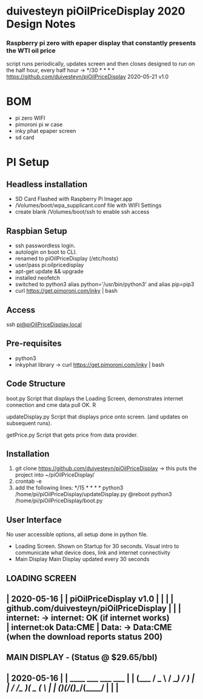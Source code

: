 # duivesteyn piOilPriceDisplay 2020 Design Notes
### Raspberry pi zero with epaper display that constantly presents the WTI oil price
script runs periodically, updates screen and then closes
designed to run on the half hour, every half hour -> */30 * * * * 
https://github.com/duivesteyn/piOilPriceDisplay
2020-05-21 v1.0


# BOM
- pi zero WIFI
- pimoroni pi w case
- inky phat epaper screen
- sd card

# PI Setup
## Headless installation
- SD Card Flashed with Raspberry Pi Imager.app
- /Volumes/boot/wpa_supplicant.conf file with WIFI Settings
- create blank /Volumes/boot/ssh to enable ssh access

## Raspbian Setup
- ssh passwordless login. 
- autologin on boot to CLI.
- renamed to piOilPriceDisplay (/etc/hosts)
- user/pass pi:oilpricedisplay
- apt-get update && upgrade
- installed neofetch
- switched to python3 alias python='/usr/bin/python3'  and alias pip=pip3
- curl https://get.pimoroni.com/inky | bash
 
## Access
ssh pi@piOilPriceDisplay.local

## Pre-requisites
- python3
- inkyphat library -> curl https://get.pimoroni.com/inky | bash

## Code Structure 
boot.py
 	Script that displays the Loading Screen, demonstrates internet connection and cme data pull OK. R
	
updateDisplay.py 
    Script that displays price onto screen. (and updates on subsequent runs).

getPrice.py
    Script that gets price from data provider.

## Installation
1. git clone https://github.com/duivesteyn/piOilPriceDisplay    -> this puts the project into ~/piOilPriceDisplay/
3. crontab -e
4. add the following lines:
*/15 * * * * python3 /home/pi/piOilPriceDisplay/updateDisplay.py
@reboot python3 /home/pi/piOilPriceDisplay/boot.py


## User Interface
No user accessible options, all setup done in python file.
- Loading Screen. 	Shown on Startup for 30 seconds. Visual intro to communicate what device does, link and internet connectivity
- Main Display 		Main Display updated every 30 seconds

LOADING SCREEN
--------------------------------------------------
|                                     2020-05-16 |
|            piOilPriceDisplay v1.0              |
|                                                |
|    github.com/duivesteyn/piOilPriceDisplay     |
|                                                | internet: -> internet: OK (if internet works)		
|          internet:ok         Data:CME          | Data: -> Data:CME         (when the download reports status 200)
--------------------------------------------------

MAIN DISPLAY - (Status @ $29.65/bbl)
--------------------------------------------------
|                                     2020-05-16 | 
|            ____  ___     ___   ___ 		     |
|           (___ \/ _ \   / __) / __)		     |
|            / __/\__  )_(  _ \(___ \		     |
|           (____)(___/(_)\___/(____/            |
|                                                |
--------------------------------------------------
